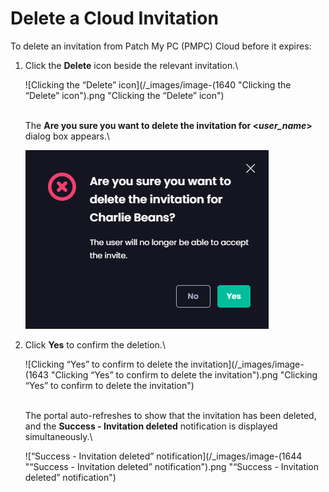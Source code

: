 # Delete a Cloud Invitation

To delete an invitation from Patch My PC (PMPC) Cloud before it expires:

1.  Click the **Delete** icon beside the relevant invitation.\


    ![Clicking the “Delete” icon](/_images/image-(1640 "Clicking the “Delete” icon").png "Clicking the “Delete” icon")

    \
    The **Are you sure you want to delete the invitation for <**_**user\_name**_**>** dialog box appears.\


    ![](/_images/image-(1642).png "")


2.  Click **Yes** to confirm the deletion.\


    ![Clicking “Yes” to confirm to delete the invitation](/_images/image-(1643 "Clicking “Yes” to confirm to delete the invitation").png "Clicking “Yes” to confirm to delete the invitation")

    \
    The portal auto-refreshes to show that the invitation has been deleted, and the **Success - Invitation deleted** notification is displayed simultaneously.\


    ![“Success - Invitation deleted” notification](/_images/image-(1644 "“Success - Invitation deleted” notification").png "“Success - Invitation deleted” notification")